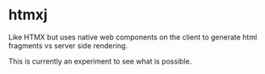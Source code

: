 # htmxj
Like HTMX but uses native web components on the client to generate html fragments vs server side rendering. 

This is currently an experiment to see what is possible.
